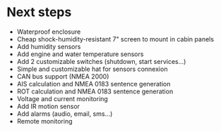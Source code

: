 
# Next steps

* Waterproof enclosure
* Cheap shock-humidity-resistant 7" screen to mount in cabin panels
* Add humidity sensors
* Add engine and water temperature sensors
* Add 2 customizable switches (shutdown, start services...)
* Simple and customizable hat for sensors connexion
* CAN bus support (NMEA 2000)
* AIS calculation and NMEA 0183 sentence generation
* ROT calculation and NMEA 0183 sentence generation
* Voltage and current monitoring
* Add IR motion sensor
* Add alarms (audio, email, sms...)
* Remote monitoring